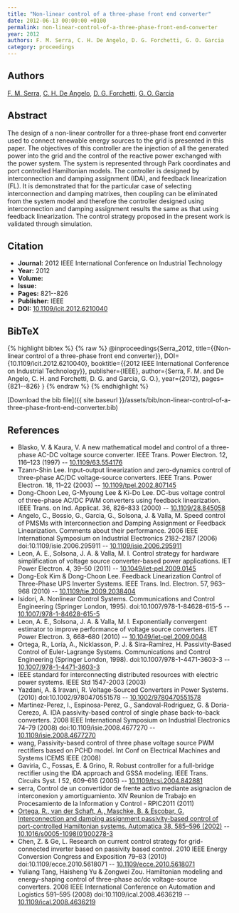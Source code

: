 ```yaml
---
title: "Non-linear control of a three-phase front end converter"
date: 2012-06-13 00:00:00 +0100
permalink: non-linear-control-of-a-three-phase-front-end-converter
year: 2012
authors: F. M. Serra, C. H. De Angelo, D. G. Forchetti, G. O. Garcia
category: proceedings
---
```

 
## Authors
[F. M. Serra](authors/federico-m-serra), [C. H. De Angelo](authors/cristian-h-de-angelo), [D. G. Forchetti](authors/daniel-g-forchetti), [G. O. Garcia](authors/g-o-garcia)
 
## Abstract
The design of a non-linear controller for a three-phase front end converter used to connect renewable energy sources to the grid is presented in this paper. The objectives of this controller are the injection of all the generated power into the grid and the control of the reactive power exchanged with the power system. The system is represented through Park coordinates and port controlled Hamiltonian models. The controller is designed by interconnection and damping assignment (IDA), and feedback linearization (FL). It is demonstrated that for the particular case of selecting interconnection and damping matrixes, then coupling can be eliminated from the system model and therefore the controller designed using interconnection and damping assignment results the same as that using feedback linearization. The control strategy proposed in the present work is validated through simulation.
 
## Citation
- **Journal:** 2012 IEEE International Conference on Industrial Technology
- **Year:** 2012
- **Volume:** 
- **Issue:** 
- **Pages:** 821--826
- **Publisher:** IEEE
- **DOI:** [10.1109/icit.2012.6210040](https://doi.org/10.1109/icit.2012.6210040)
 
## BibTeX
{% highlight bibtex %}
{% raw %}
@inproceedings{Serra_2012,
  title={{Non-linear control of a three-phase front end converter}},
  DOI={10.1109/icit.2012.6210040},
  booktitle={{2012 IEEE International Conference on Industrial Technology}},
  publisher={IEEE},
  author={Serra, F. M. and De Angelo, C. H. and Forchetti, D. G. and Garcia, G. O.},
  year={2012},
  pages={821--826}
}
{% endraw %}
{% endhighlight %}
 
[Download the bib file]({{ site.baseurl }}/assets/bib/non-linear-control-of-a-three-phase-front-end-converter.bib)
 
## References
- Blasko, V. & Kaura, V. A new mathematical model and control of a three-phase AC-DC voltage source converter. IEEE Trans. Power Electron. 12, 116–123 (1997) -- [10.1109/63.554176](https://doi.org/10.1109/63.554176)
- Tzann-Shin Lee. Input-output linearization and zero-dynamics control of three-phase AC/DC voltage-source converters. IEEE Trans. Power Electron. 18, 11–22 (2003) -- [10.1109/tpel.2002.807145](https://doi.org/10.1109/tpel.2002.807145)
- Dong-Choon Lee, G-Myoung Lee & Ki-Do Lee. DC-bus voltage control of three-phase AC/DC PWM converters using feedback linearization. IEEE Trans. on Ind. Applicat. 36, 826–833 (2000) -- [10.1109/28.845058](https://doi.org/10.1109/28.845058)
- Angelo, C., Bossio, G., Garcia, G., Solsona, J. & Valla, M. Speed control of PMSMs with Interconnection and Damping Assignment or Feedback Linearization. Comments about their performance. 2006 IEEE International Symposium on Industrial Electronics 2182–2187 (2006) doi:10.1109/isie.2006.295911 -- [10.1109/isie.2006.295911](https://doi.org/10.1109/isie.2006.295911)
- Leon, A. E., Solsona, J. A. & Valla, M. I. Control strategy for hardware simplification of voltage source converter-based power applications. IET Power Electron. 4, 39–50 (2011) -- [10.1049/iet-pel.2009.0145](https://doi.org/10.1049/iet-pel.2009.0145)
- Dong-Eok Kim & Dong-Choon Lee. Feedback Linearization Control of Three-Phase UPS Inverter Systems. IEEE Trans. Ind. Electron. 57, 963–968 (2010) -- [10.1109/tie.2009.2038404](https://doi.org/10.1109/tie.2009.2038404)
- Isidori, A. Nonlinear Control Systems. Communications and Control Engineering (Springer London, 1995). doi:10.1007/978-1-84628-615-5 -- [10.1007/978-1-84628-615-5](https://doi.org/10.1007/978-1-84628-615-5)
- Leon, A. E., Solsona, J. A. & Valla, M. I. Exponentially convergent estimator to improve performance of voltage source converters. IET Power Electron. 3, 668–680 (2010) -- [10.1049/iet-pel.2009.0048](https://doi.org/10.1049/iet-pel.2009.0048)
- Ortega, R., Loría, A., Nicklasson, P. J. & Sira-Ramírez, H. Passivity-Based Control of Euler-Lagrange Systems. Communications and Control Engineering (Springer London, 1998). doi:10.1007/978-1-4471-3603-3 -- [10.1007/978-1-4471-3603-3](https://doi.org/10.1007/978-1-4471-3603-3)
- IEEE standard for interconnecting distributed resources with electric power systems. IEEE Std 1547-2003 (2003)
- Yazdani, A. & Iravani, R. Voltage‐Sourced Converters in Power Systems. (2010) doi:10.1002/9780470551578 -- [10.1002/9780470551578](https://doi.org/10.1002/9780470551578)
- Martinez-Perez, I., Espinosa-Perez, G., Sandoval-Rodriguez, G. & Doria-Cerezo, A. IDA passivity-based control of single phase back-to-back converters. 2008 IEEE International Symposium on Industrial Electronics 74–79 (2008) doi:10.1109/isie.2008.4677270 -- [10.1109/isie.2008.4677270](https://doi.org/10.1109/isie.2008.4677270)
- wang, Passivity-based control of three phase voltage source PWM rectifiers based on PCHD model. Int Conf on Electrical Machines and Systems ICEMS IEEE (2008)
- Gaviria, C., Fossas, E. & Grino, R. Robust controller for a full-bridge rectifier using the IDA approach and GSSA modeling. IEEE Trans. Circuits Syst. I 52, 609–616 (2005) -- [10.1109/tcsi.2004.842881](https://doi.org/10.1109/tcsi.2004.842881)
- serra, Control de un convertidor de frente activo mediante asignacion de interconexion y amortiguamiento. XIV Reunion de Trabajo en Procesamiento de la Information y Control - RPIC2011 (2011)
- [Ortega, R., van der Schaft, A., Maschke, B. & Escobar, G. Interconnection and damping assignment passivity-based control of port-controlled Hamiltonian systems. Automatica 38, 585–596 (2002)](interconnection-and-damping-assignment-passivity-based-control-of-port-controlled-hamiltonian-systems) -- [10.1016/s0005-1098(01)00278-3](https://doi.org/10.1016/s0005-1098(01)00278-3)
- Chen, Z. & Ge, L. Research on current control strategy for grid-connected inverter based on passivity based control. 2010 IEEE Energy Conversion Congress and Exposition 79–83 (2010) doi:10.1109/ecce.2010.5618071 -- [10.1109/ecce.2010.5618071](https://doi.org/10.1109/ecce.2010.5618071)
- Yuliang Tang, Haisheng Yu & Zongwei Zou. Hamiltonian modeling and energy-shaping control of three-phase ac/dc voltage-source converters. 2008 IEEE International Conference on Automation and Logistics 591–595 (2008) doi:10.1109/ical.2008.4636219 -- [10.1109/ical.2008.4636219](https://doi.org/10.1109/ical.2008.4636219)

